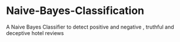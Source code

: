 # Naive-Bayes-Classification
A Naive Bayes Classifier to detect positive and negative , truthful and deceptive hotel reviews
